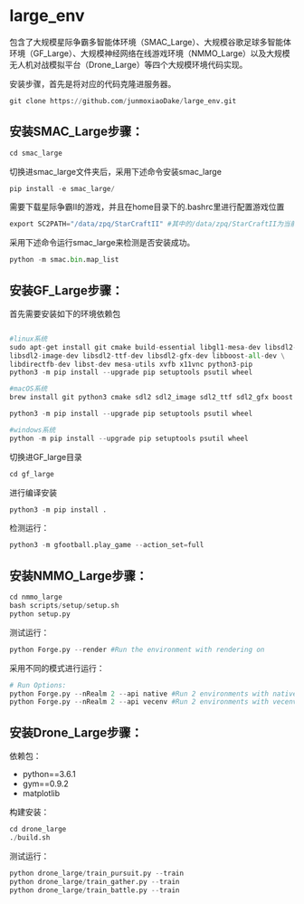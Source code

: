 # large_env
包含了大规模星际争霸多智能体环境（SMAC_Large）、大规模谷歌足球多智能体环境（GF_Large）、大规模神经网络在线游戏环境（NMMO_Large）以及大规模无人机对战模拟平台（Drone_Large）等四个大规模环境代码实现。

安装步骤，首先是将对应的代码克隆进服务器。
```python
git clone https://github.com/junmoxiaoDake/large_env.git
```

## 安装SMAC_Large步骤：
```python
cd smac_large
```
切换进smac_large文件夹后，采用下述命令安装smac_large

```python
pip install -e smac_large/
```

需要下载星际争霸Ⅱ的游戏，并且在home目录下的.bashrc里进行配置游戏位置
```python
export SC2PATH="/data/zpq/StarCraftII" #其中的/data/zpq/StarCraftII为当前的星际争霸Ⅱ所在的游戏位置。
```

采用下述命令运行smac_large来检测是否安装成功。
```python
python -m smac.bin.map_list 
```

## 安装GF_Large步骤：

首先需要安装如下的环境依赖包
```python

#linux系统
sudo apt-get install git cmake build-essential libgl1-mesa-dev libsdl2-dev \
libsdl2-image-dev libsdl2-ttf-dev libsdl2-gfx-dev libboost-all-dev \
libdirectfb-dev libst-dev mesa-utils xvfb x11vnc python3-pip
python3 -m pip install --upgrade pip setuptools psutil wheel

#macOS系统
brew install git python3 cmake sdl2 sdl2_image sdl2_ttf sdl2_gfx boost boost-python3

python3 -m pip install --upgrade pip setuptools psutil wheel

#windows系统
python -m pip install --upgrade pip setuptools psutil wheel
```

切换进GF_large目录
```python
cd gf_large
```

进行编译安装

```python
python3 -m pip install .
```

检测运行：

```python
python3 -m gfootball.play_game --action_set=full
```

## 安装NMMO_Large步骤：

```python
cd nmmo_large
bash scripts/setup/setup.sh
python setup.py
```

测试运行：

```python
python Forge.py --render #Run the environment with rendering on
```

采用不同的模式进行运行：

```python
# Run Options:
python Forge.py --nRealm 2 --api native #Run 2 environments with native API
python Forge.py --nRealm 2 --api vecenv #Run 2 environments with vecenv API
```
## 安装Drone_Large步骤：
依赖包：
* python==3.6.1
* gym==0.9.2 
* matplotlib 

构建安装：

```python
cd drone_large
./build.sh
```

测试运行：
```python
python drone_large/train_pursuit.py --train
python drone_large/train_gather.py --train
python drone_large/train_battle.py --train
```
